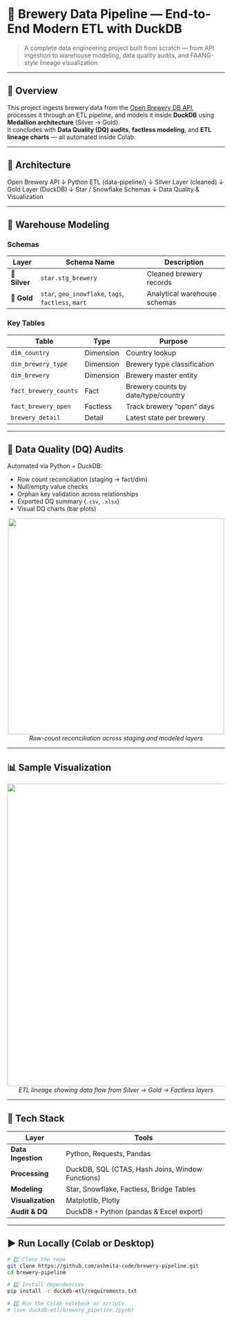 # 🍺 Brewery Data Pipeline — End-to-End Modern ETL with DuckDB

> A complete data engineering project built from scratch — from API ingestion to warehouse modeling, data quality audits, and FAANG-style lineage visualization.

---

## 🚀 Overview

This project ingests brewery data from the [Open Brewery DB API](https://www.openbrewerydb.org/), processes it through an ETL pipeline, and models it inside **DuckDB** using **Medallion architecture** (Silver → Gold).  
It concludes with **Data Quality (DQ) audits**, **factless modeling**, and **ETL lineage charts** — all automated inside Colab.

---

## 🧱 Architecture

Open Brewery API
↓
Python ETL (data-pipeline/)
↓
Silver Layer (cleaned)
↓
Gold Layer (DuckDB)
↓
Star / Snowflake Schemas
↓
Data Quality & Visualization


---

## 🧩 Warehouse Modeling

### Schemas
| Layer | Schema Name | Description |
|--------|--------------|--------------|
| 🥈 **Silver** | `star.stg_brewery` | Cleaned brewery records |
| 🥇 **Gold** | `star`, `geo_snowflake`, `tags`, `factless`, `mart` | Analytical warehouse schemas |

### Key Tables
| Table | Type | Purpose |
|--------|------|----------|
| `dim_country` | Dimension | Country lookup |
| `dim_brewery_type` | Dimension | Brewery type classification |
| `dim_brewery` | Dimension | Brewery master entity |
| `fact_brewery_counts` | Fact | Brewery counts by date/type/country |
| `fact_brewery_open` | Factless | Track brewery “open” days |
| `brewery_detail` | Detail | Latest state per brewery |

---

## 🧮 Data Quality (DQ) Audits

Automated via Python + DuckDB:
- Row count reconciliation (staging → fact/dim)
- Null/empty value checks
- Orphan key validation across relationships
- Exported DQ summary (`.csv`, `.xlsx`)
- Visual DQ charts (bar plots)

<p align="center">
  <img src="duckdb-etl/images/table_counts_bar.png" width="500"><br>
  <em>Row-count reconciliation across staging and modeled layers</em>
</p>

---

## 📊 Sample Visualization

<p align="center">
  <img src="duckdb-etl/images/etl_sankey.png" width="700"><br>
  <em>ETL lineage showing data flow from Silver → Gold → Factless layers</em>
</p>

---

## 🧠 Tech Stack

| Layer | Tools |
|--------|--------|
| **Data Ingestion** | Python, Requests, Pandas |
| **Processing** | DuckDB, SQL (CTAS, Hash Joins, Window Functions) |
| **Modeling** | Star, Snowflake, Factless, Bridge Tables |
| **Visualization** | Matplotlib, Plotly |
| **Audit & DQ** | DuckDB + Python (pandas & Excel export) |

---

## ▶️ Run Locally (Colab or Desktop)

```bash
# 1️⃣ Clone the repo
git clone https://github.com/ashmita-code/brewery-pipeline.git
cd brewery-pipeline

# 2️⃣ Install dependencies
pip install -r duckdb-etl/requirements.txt

# 3️⃣ Run the Colab notebook or scripts
# (see duckdb-etl/brewery_pipeline.ipynb)
